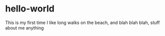 # hello-world
This is my first time
I like long walks on the beach, and blah blah blah, stuff about me
anything
